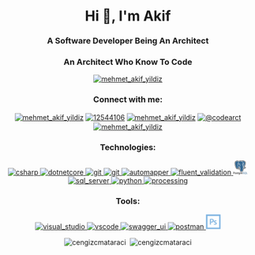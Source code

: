 <h1 align="center">Hi 👋, I'm Akif</h1>
<h3 align="center">A Software Developer Being An Architect</h3>
<h3 align="center">An Architect Who Know To Code</h3>

<p align="center"> <a href="https://github.com/ryo-ma/github-profile-trophy"><img src="[![trophy](https://github-profile-trophy.vercel.app/?username=ryo-ma)](https://github.com/ryo-ma/github-profile-trophy)" alt="mehmet_akif_yildiz" /></a> </p>
<h3 align="center">Connect with me:</h3>
<p align="center">
<a href="https://www.linkedin.com/in/mehmet-akif-yildiz" target="blank"><img align="center" src="https://velanovascular.com/wp-content/uploads/2020/06/LinkedIn.png" alt="mehmet_akif_yildiz" height="30" width="30" /></a>
<a href="https://www.hackerrank.com/codearct" target="blank"><img align="center" src="https://upload.wikimedia.org/wikipedia/commons/thumb/6/65/HackerRank_logo.png/600px-HackerRank_logo.png" alt="12544106" height="45" width="45" /></a>
<a href="https://www.instagram.com/may_arch82/" target="blank"><img align="center" src="https://upload.wikimedia.org/wikipedia/commons/thumb/e/e7/Instagram_logo_2016.svg/1200px-Instagram_logo_2016.svg.png" alt="mehmet_akif_yildiz" height="30" width="30" /></a>
<a href="https://medium.com/@codearct" target="blank"><img align="center" src="https://cdn.jsdelivr.net/npm/simple-icons@3.0.1/icons/medium.svg" alt="@codearct" height="30" width="40" /></a>
<a href="https://twitter.com/codearct" target="blank"><img align="center" src="https://upload.wikimedia.org/wikipedia/commons/thumb/1/19/Twitter_icon.svg/450px-Twitter_icon.svg.png" alt="mehmet_akif_yildiz" height="30" width="26" /></a>
</p>

<h3 align="center">Technologies:</h3>
<p align="center"> 
<a href="https://docs.microsoft.com/en-us/dotnet/csharp/" target="_blank"> <img src="https://seeklogo.com/images/C/c-sharp-c-logo-02F17714BA-seeklogo.com.png" alt="csharp" width="27" height="30"/> </a>
<a href="https://dotnet.microsoft.com/" target="_blank"> <img src="https://upload.wikimedia.org/wikipedia/commons/thumb/e/ee/.NET_Core_Logo.svg/1200px-.NET_Core_Logo.svg.png" alt="dotnetcore" width="30" height="30"/> </a> 
<a href="https://git-scm.com/" target="_blank"> <img src="https://www.vectorlogo.zone/logos/git-scm/git-scm-icon.svg" alt="git" width="30" height="30"/> </a> 
<a href="https://autofac.org/" target="_blank"> <img src="https://autofac.org/img/autofac_web-banner_character.svg" alt="git" width="30" height="30"/> </a>
<a href="https://automapper.org/" target="_blank"> <img src="https://avatars.githubusercontent.com/u/890883?s=200&v=4" alt="automapper" width="30" height="30"/> </a>
<a href="https://fluentvalidation.net/" target="_blank"> <img src="https://image.pngaaa.com/609/4873609-middle.png" alt="fluent_validation" width="30" height="30"/> </a> 
<a href="https://www.postgresql.org" target="_blank"> <img src="https://raw.githubusercontent.com/devicons/devicon/master/icons/postgresql/postgresql-original-wordmark.svg" alt="postgresql" width="30" height="30"/>
</a>
<a href="https://docs.microsoft.com/en-us/sql/sql-server/?view=sql-server-ver15" target="_blank"> <img src="https://upload.wikimedia.org/wikipedia/de/thumb/8/8c/Microsoft_SQL_Server_Logo.svg/2000px-Microsoft_SQL_Server_Logo.svg.png" alt="sql_server" width="30" height="30"/> </a>
<a href="https://www.python.org/" target="_blank"> <img src="https://upload.wikimedia.org/wikipedia/commons/c/c3/Python-logo-notext.svg" alt="python" width="30" height="30"/> </a>
<a href="https://processing.org/" target="_blank"> <img src="https://upload.wikimedia.org/wikipedia/commons/2/2e/Processing_3_logo.png" alt="processing" width="30" height="30"/> </a>

</p>  
<h3 align="center">Tools:</h3>
<p align="center">
<a href="https://visualstudio.microsoft.com/" target="_blank"> <img src="https://upload.wikimedia.org/wikipedia/commons/5/59/Visual_Studio_Icon_2019.svg" alt="visual_studio" width="30" height="30"/> </a> 
<a href="https://code.visualstudio.com/" target="_blank"> <img src="https://upload.wikimedia.org/wikipedia/commons/thumb/9/9a/Visual_Studio_Code_1.35_icon.svg/1024px-Visual_Studio_Code_1.35_icon.svg.png" alt="vscode" width="30" height="30"/> </a>
<a href="https://swagger.io/" target="_blank"> <img src="https://upload.wikimedia.org/wikipedia/commons/a/ab/Swagger-logo.png" alt="swagger_ui" width="30" height="30"/> </a>
<a href="https://postman.com" target="_blank"> <img src="https://www.vectorlogo.zone/logos/getpostman/getpostman-icon.svg" alt="postman" width="30" height="30"/> </a> 
<a href="https://www.photoshop.com/en" target="_blank"> <img src="https://raw.githubusercontent.com/devicons/devicon/master/icons/photoshop/photoshop-line.svg" alt="photoshop" width="30" height="30"/> </a> 

</p>
<p align ="center"><img align="center" src="https://github-readme-stats.vercel.app/api/top-langs?username=codearct&show_icons=true&theme=radical&locale=en&layout=compact" alt="cengizcmataraci" />
&nbsp;<img align="center" src="https://github-readme-stats.vercel.app/api?username=codearct&show_icons=true&theme=dark&locale=en" alt="cengizcmataraci" width="50%" /></p>
